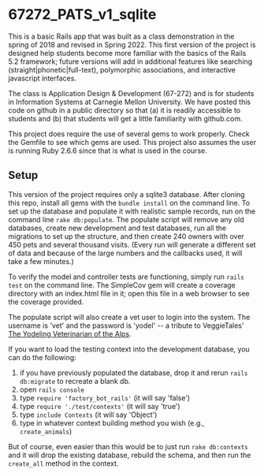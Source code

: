 67272_PATS_v1_sqlite
==

This is a basic Rails app that was built as a class demonstration in the spring of 2018 and revised in Spring 2022.  This first version of the project is designed help students become more familiar with the basics of the Rails 5.2 framework; future versions will add in additional features like searching (straight|phonetic|full-text), polymorphic associations, and interactive javascript interfaces.

The class is Application Design & Development (67-272) and is for students in Information Systems at Carnegie Mellon University. We have posted this code on github in a public directory so that (a) it is readily accessible to students and (b) that students will get a little familiarity with github.com.

This project does require the use of several gems to work properly. Check the Gemfile to see which gems are used. This project also assumes the user is running Ruby 2.6.6 since that is what is used in the course.


Setup
--
This version of the project requires only a sqlite3 database.  After cloning this repo, install all gems with the `bundle install` on the command line.  To set up the database and populate it with realistic sample records, run on the command line `rake db:populate`.  The populate script will remove any old databases, create new development and test databases, run all the migrations to set up the structure, and then create 240 owners with over 450 pets and several thousand visits. (Every run will generate a different set of data and because of the large numbers and the callbacks used, it will take a few minutes.)

To verify the model and controller tests are functioning, simply run `rails test` on the command line.  The SimpleCov gem will create a coverage directory with an index.html file in it; open this file in a web browser to see the coverage provided.

The populate script will also create a vet user to login into the system.  The username is 'vet' and the password is 'yodel' -- a tribute to VeggieTales' [The Yodeling Veterinarian of the Alps](https://www.youtube.com/watch?v=bUkpE16b56g).

If you want to load the testing context into the development database, you can do the following:

1. if you have previously populated the database, drop it and rerun `rails db:migrate` to recreate a blank db.
1. open `rails console`
1. type `require 'factory_bot_rails'` (it will say 'false')
1. type `require './test/contexts'` (it will say 'true')
1. type `include Contexts` (it will say 'Object')
1. type in whatever context building method you wish (e.g., `create_animals`)

But of course, even easier than this would be to just run `rake db:contexts` and it will drop the existing database, rebuild the schema, and then run the `create_all` method in the context. 

